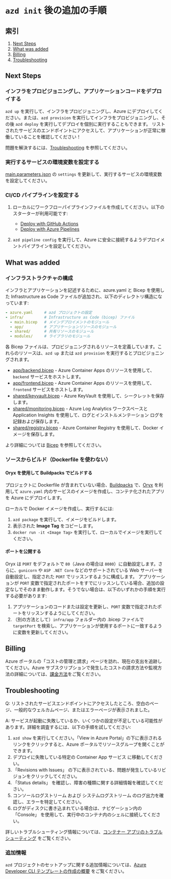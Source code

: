 # `azd init` 後の追加の手順

## 索引

1. [Next Steps](#next-steps)
2. [What was added](#what-was-added)
3. [Billing](#billing)
4. [Troubleshooting](#troubleshooting)

## Next Steps

### インフラをプロビジョニングし、アプリケーションコードをデプロイする

`azd up` を実行して、インフラをプロビジョニングし、Azure にデプロイしてください。または、`azd provision` を実行してインフラをプロビジョニングし、その後 `azd deploy` を実行してデプロイを個別に実行することもできます。
リストされたサービスのエンドポイントにアクセスして、アプリケーションが正常に稼働していることを確認してください！

問題を解決するには、[Troubleshooting](#troubleshooting) を参照してください。

### 実行するサービスの環境変数を設定する

[main.parameters.json](./infra/main.parameters.json) の `settings` を更新して、実行するサービスの環境変数を設定してください。

### CI/CD パイプラインを設定する

1. ローカルにワークフローパイプラインファイルを作成してください。以下のスターターが利用可能です:
   - [Deploy with GitHub Actions](https://github.com/Azure-Samples/azd-starter-bicep/blob/main/.github/workflows/azure-dev.yml)
   - [Deploy with Azure Pipelines](https://github.com/Azure-Samples/azd-starter-bicep/blob/main/.azdo/pipelines/azure-dev.yml)

2. `azd pipeline config` を実行して、Azure に安全に接続するようデプロイメントパイプラインを設定してください。

## What was added

### インフラストラクチャの構成

インフラとアプリケーションを記述するために、azure.yaml と Bicep を使用した Infrastructure as Code ファイルが追加され、以下のディレクトリ構造になっています:

```yaml
- azure.yaml     # azd プロジェクトの設定
- infra/         # Infrastructure as Code (bicep) ファイル
  - main.bicep   # メインデプロイメントのモジュール
  - app/         # アプリケーションリソースのモジュール
  - shared/      # 共有リソースのモジュール
  - modules/     # ライブラリのモジュール
```

各 Bicep ファイルは、プロビジョニングされるリソースを定義しています。これらのリソースは、`azd up` または `azd provision` を実行するとプロビジョニングされます。

- [app/backend.bicep](./infra/app/backend.bicep) - Azure Container Apps のリソースを使用して、`backend` サービスをホストします。
- [app/frontend.bicep](./infra/app/frontend.bicep) - Azure Container Apps のリソースを使用して、`frontend` サービスをホストします。
- [shared/keyvault.bicep](./infra/shared/keyvault.bicep) - Azure KeyVault を使用して、シークレットを保存します。
- [shared/monitoring.bicep](./infra/shared/monitoring.bicep) - Azure Log Analytics ワークスペースと Application Insights を使用して、ログとインストルメンテーション ログを記録および保存します。
- [shared/registry.bicep](./infra/shared/registry.bicep) - Azure Container Registry を使用して、Docker イメージを保存します。

より詳細については [Bicep](https://aka.ms/bicep) を参照してください。

### ソースからビルド（Dockerfile を使わない）

#### Oryx を使用して Buildpacks でビルドする

プロジェクトに Dockerfile が含まれていない場合、[Buildpacks](https://buildpacks.io/) で、[Oryx](https://github.com/microsoft/Oryx/blob/main/doc/README.md) を利用して `azure.yaml` 内のサービスのイメージを作成し、コンテナ化されたアプリを Azure にデプロイします。

ローカルで Docker イメージを作成し、実行するには:

1. `azd package` を実行して、イメージをビルドします。
2. 表示された **Image Tag** をコピーします。
3. `docker run -it <Image Tag>` を実行して、ローカルでイメージを実行してください。

#### ポートを公開する

Oryx は `PORT` をデフォルトで `80`（Java の場合は `8080`）に自動設定します。さらに、`gunicorn` や `ASP .NET Core` などのサポートされている Web サーバーを自動設定し、指定された `PORT` でリッスンするように構成します。
アプリケーションが `PORT` 変数で指定されたポートをすでにリッスンしている場合、追加の設定なしでそのまま動作します。そうでない場合は、以下のいずれかの手順を実行する必要があります:

1. アプリケーションのコードまたは設定を更新し、`PORT` 変数で指定されたポートをリッスンするようにしてください。
1. （別の方法として）`infra/app` フォルダー内の .bicep ファイルで `targetPort` を検索し、アプリケーションが使用するポートに一致するように変数を更新してください。

## Billing

Azure ポータルの「コストの管理と請求」ページを訪れ、現在の支出を追跡してください。Azure サブスクリプションで発生したコストの請求方法や監視方法の詳細については、[課金方法](https://learn.microsoft.com/azure/developer/intro/azure-developer-billing)をご覧ください。

## Troubleshooting

Q: リストされたサービスエンドポイントにアクセスしたところ、空白のページ、一般的なウェルカムページ、またはエラーページが表示されました。

A: サービスが起動に失敗しているか、いくつかの設定が不足している可能性があります。詳細を調査するには、以下の手順を試してください:

1. `azd show` を実行してください。「View in Azure Portal」の下に表示されるリンクをクリックすると、Azure ポータルでリソースグループを開くことができます。
2. デプロイに失敗している特定の Container App サービス に移動してください。
3. 「Revisions with Issues」 の下に表示されている、問題が発生しているリビジョンをクリックしてください。
4. 「Status details」 を確認し、障害の種類に関する詳細情報を確認してください。
5. コンソールログストリーム および システムログストリーム のログ出力を確認し、エラーを特定してください。
6. ログがディスクに書き込まれている場合は、ナビゲーション内の 「Console」 を使用して、実行中のコンテナ内のシェルに接続してください。

詳しいトラブルシューティング情報については、[コンテナー アプリのトラブルシューティング](https://learn.microsoft.com/azure/container-apps/troubleshooting) をご覧ください。

### 追加情報

`azd` プロジェクトのセットアップに関する追加情報については、[Azure Developer CLI テンプレートの作成の概要](https://learn.microsoft.com/azure/developer/azure-developer-cli/make-azd-compatible?pivots=azd-convert) をご覧ください。
